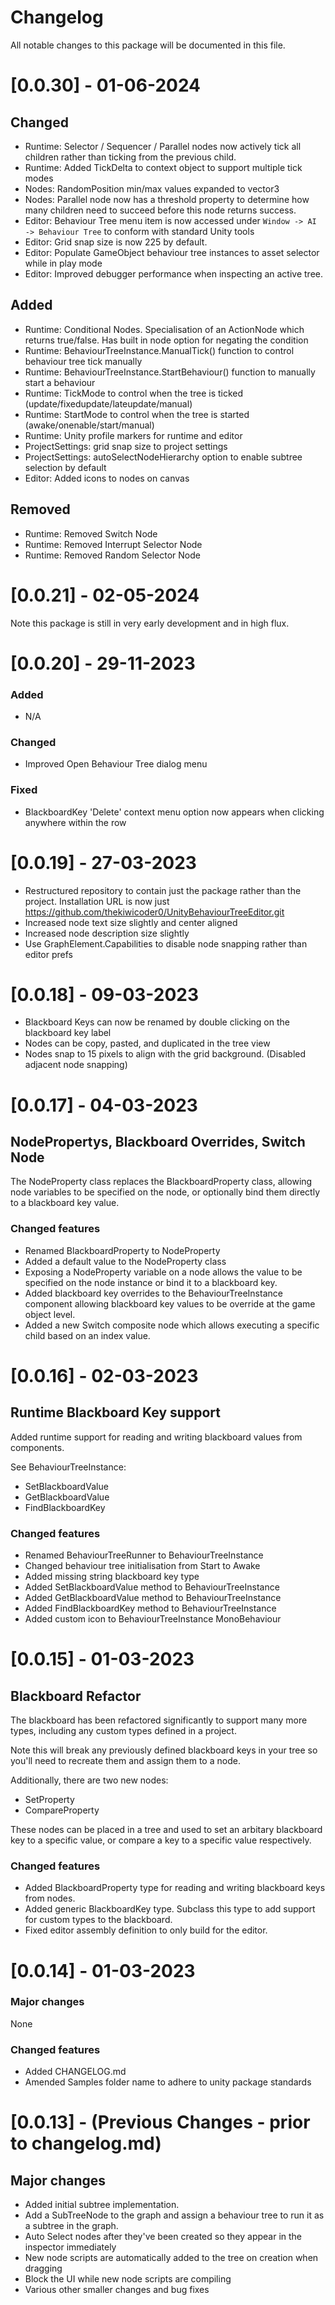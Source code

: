 # Changelog

All notable changes to this package will be documented in this file.


# [0.0.30] - 01-06-2024
## Changed
- Runtime: Selector / Sequencer / Parallel nodes now actively tick all children rather than ticking from the previous child. 
- Runtime: Added TickDelta to context object to support multiple tick modes
- Nodes: RandomPosition min/max values expanded to vector3
- Nodes: Parallel node now has a threshold property to determine how many children need to succeed before this node returns success.
- Editor: Behaviour Tree menu item is now accessed under `Window -> AI -> Behaviour Tree` to conform with standard Unity tools
- Editor: Grid snap size is now 225 by default. 
- Editor: Populate GameObject behaviour tree instances to asset selector while in play mode
- Editor: Improved debugger performance when inspecting an active tree.

## Added
- Runtime: Conditional Nodes. Specialisation of an ActionNode which returns true/false. Has built in node option for negating the condition
- Runtime: BehaviourTreeInstance.ManualTick() function to control behaviour tree tick manually
- Runtime: BehaviourTreeInstance.StartBehaviour() function to manually start a behaviour
- Runtime: TickMode to control when the tree is ticked (update/fixedupdate/lateupdate/manual)
- Runtime: StartMode to control when the tree is started (awake/onenable/start/manual)
- Runtime: Unity profile markers for runtime and editor
- ProjectSettings: grid snap size to project settings
- ProjectSettings: autoSelectNodeHierarchy option to enable subtree selection by default
- Editor: Added icons to nodes on canvas 

## Removed

- Runtime: Removed Switch Node
- Runtime: Removed Interrupt Selector Node
- Runtime: Removed Random Selector Node

# [0.0.21] - 02-05-2024

Note this package is still in very early development and in high flux. 

# [0.0.20] - 29-11-2023

### Added
- N/A

### Changed
- Improved Open Behaviour Tree dialog menu

### Fixed
- BlackboardKey 'Delete' context menu option now appears when clicking anywhere within the row

# [0.0.19] - 27-03-2023

- Restructured repository to contain just the package rather than the project. Installation URL is now just https://github.com/thekiwicoder0/UnityBehaviourTreeEditor.git
- Increased node text size slightly and center aligned
- Increased node description size slightly
- Use GraphElement.Capabilities to disable node snapping rather than editor prefs

# [0.0.18] - 09-03-2023

- Blackboard Keys can now be renamed by double clicking on the blackboard key label
- Nodes can be copy, pasted, and duplicated in the tree view
- Nodes snap to 15 pixels to align with the grid background. (Disabled adjacent node snapping)

# [0.0.17] - 04-03-2023

## NodeProperty<T>s, Blackboard Overrides, Switch Node

The NodeProperty class replaces the BlackboardProperty class, allowing node variables to be specified on the node, or optionally bind them directly to a blackboard key value.

### Changed features
- Renamed BlackboardProperty to NodeProperty
- Added a default value to the NodeProperty class
- Exposing a NodeProperty variable on a node allows the value to be specified on the node instance or bind it to a blackboard key.
- Added blackboard key overrides to the BehaviourTreeInstance component allowing blackboard key values to be override at the game object level.
- Added a new Switch composite node which allows executing a specific child based on an index value.

# [0.0.16] - 02-03-2023

## Runtime Blackboard Key support

Added runtime support for reading and writing blackboard values from components.

See BehaviourTreeInstance:
- SetBlackboardValue<T>
- GetBlackboardValue<T>
- FindBlackboardKey<T>

### Changed features
- Renamed BehaviourTreeRunner to BehaviourTreeInstance
- Changed behaviour tree initialisation from Start to Awake
- Added missing string blackboard key type
- Added SetBlackboardValue<T> method to BehaviourTreeInstance
- Added GetBlackboardValue<T> method to BehaviourTreeInstance
- Added FindBlackboardKey<T> method to BehaviourTreeInstance
- Added custom icon to BehaviourTreeInstance MonoBehaviour

# [0.0.15] - 01-03-2023

## Blackboard Refactor

The blackboard has been refactored significantly to support many more types, including any custom types defined in a project.

Note this will break any previously defined blackboard keys in your tree so you'll need to recreate them and assign them to a node.

Additionally, there are two new nodes:
- SetProperty
- CompareProperty

These nodes can be placed in a tree and used to set an arbitary blackboard key to a specific value, or compare a key to a specific value respectively.

### Changed features

- Added BlackboardProperty<T> type for reading and writing blackboard keys from nodes.
- Added generic BlackboardKey<T> type. Subclass this type to add support for custom types to the blackboard.
- Fixed editor assembly definition to only build for the editor.

# [0.0.14] - 01-03-2023

### Major changes

None

### Changed features

- Added CHANGELOG.md
- Amended Samples folder name to adhere to unity package standards

# [0.0.13] - (Previous Changes - prior to changelog.md)

## Major changes

- Added initial subtree implementation.
- Add a SubTreeNode to the graph and assign a behaviour tree to run it as a subtree in the graph.
- Auto Select nodes after they've been created so they appear in the inspector immediately
- New node scripts are automatically added to the tree on creation when dragging
- Block the UI while new node scripts are compiling
- Various other smaller changes and bug fixes